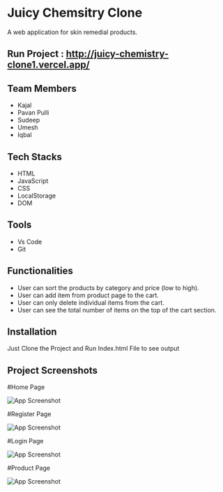 
# Juicy Chemsitry Clone

A web application for skin remedial products.

## Run Project : http://juicy-chemistry-clone1.vercel.app/


## Team Members

 - Kajal 
 - Pavan Pulli
 - Sudeep
 - Umesh
 - Iqbal
 
 ## Tech Stacks

 - HTML
 - JavaScript
 - CSS
 - LocalStorage
 - DOM

## Tools

 - Vs Code
 - Git

## Functionalities
- User can sort the products by category and price (low to high).
- User can add item from product page to the cart.
- User can only delete individual items from the cart.
- User can see the total number of items on the top of the cart
section.


## Installation

Just Clone the Project and Run Index.html File to see output

    
## Project Screenshots

#Home Page

![App Screenshot](https://miro.medium.com/max/1400/1*YCknUzu_R_I8KE052H4zCw.png)

#Register Page

![App Screenshot](https://miro.medium.com/max/1400/1*SV0G4WlD1HIWcZ6x4mvrUw.png)

#Login Page

![App Screenshot](https://miro.medium.com/max/1400/1*zCXOPpTFFyLKCAHTEJZhgw.png)

#Product Page

![App Screenshot](https://miro.medium.com/max/1400/1*gleqls3__-E3SX86T42YPw.png)
